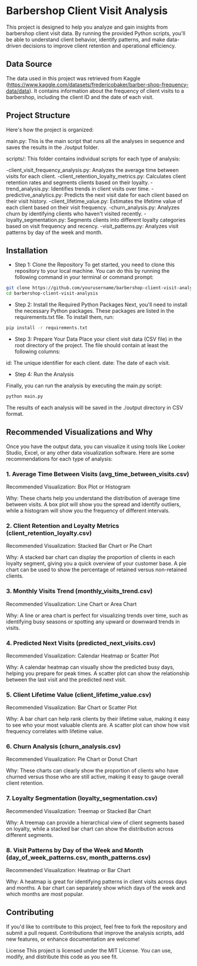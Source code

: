 # Barbershop Client Visit Analysis

This project is designed to help you analyze and gain insights from barbershop client visit data. By running the provided Python scripts, you'll be able to understand client behavior, identify patterns, and make data-driven decisions to improve client retention and operational efficiency.

## Data Source

The data used in this project was retrieved from Kaggle (https://www.kaggle.com/datasets/fredericobaker/barber-shop-frequency-data/data). It contains information about the frequency of client visits to a barbershop, including the client ID and the date of each visit.

## Project Structure

Here's how the project is organized:

main.py: This is the main script that runs all the analyses in sequence and saves the results in the ./output folder.

scripts/: This folder contains individual scripts for each type of analysis:

-client_visit_frequency_analysis.py: Analyzes the average time between visits for each client.
-client_retention_loyalty_metrics.py: Calculates client retention rates and segments clients based on their loyalty.
-trend_analysis.py: Identifies trends in client visits over time.
-predictive_analytics.py: Predicts the next visit date for each client based on their visit history.
-client_lifetime_value.py: Estimates the lifetime value of each client based on their visit frequency.
-churn_analysis.py: Analyzes churn by identifying clients who haven't visited recently.
-loyalty_segmentation.py: Segments clients into different loyalty categories based on visit frequency and recency.
-visit_patterns.py: Analyzes visit patterns by day of the week and month.

## Installation

- Step 1: Clone the Repository
To get started, you need to clone this repository to your local machine. You can do this by running the following command in your terminal or command prompt:

```bash
git clone https://github.com/yourusername/barbershop-client-visit-analysis.git
cd barbershop-client-visit-analysis
```

- Step 2: Install the Required Python Packages
Next, you'll need to install the necessary Python packages. These packages are listed in the requirements.txt file. To install them, run:

```bash
pip install -r requirements.txt
```

- Step 3: Prepare Your Data
Place your client visit data (CSV file) in the root directory of the project. The file should contain at least the following columns:

id: The unique identifier for each client.
date: The date of each visit.

- Step 4: Run the Analysis

Finally, you can run the analysis by executing the main.py script:

```bash
python main.py
```

The results of each analysis will be saved in the ./output directory in CSV format.

## Recommended Visualizations and Why

Once you have the output data, you can visualize it using tools like Looker Studio, Excel, or any other data visualization software. Here are some recommendations for each type of analysis:

### 1. Average Time Between Visits (avg_time_between_visits.csv)

Recommended Visualization: Box Plot or Histogram

Why: These charts help you understand the distribution of average time between visits. A box plot will show you the spread and identify outliers, while a histogram will show you the frequency of different intervals.

### 2. Client Retention and Loyalty Metrics (client_retention_loyalty.csv)

Recommended Visualization: Stacked Bar Chart or Pie Chart

Why: A stacked bar chart can display the proportion of clients in each loyalty segment, giving you a quick overview of your customer base. A pie chart can be used to show the percentage of retained versus non-retained clients.

### 3. Monthly Visits Trend (monthly_visits_trend.csv)

Recommended Visualization: Line Chart or Area Chart

Why: A line or area chart is perfect for visualizing trends over time, such as identifying busy seasons or spotting any upward or downward trends in visits.

### 4. Predicted Next Visits (predicted_next_visits.csv)

Recommended Visualization: Calendar Heatmap or Scatter Plot

Why: A calendar heatmap can visually show the predicted busy days, helping you prepare for peak times. A scatter plot can show the relationship between the last visit and the predicted next visit.

### 5. Client Lifetime Value (client_lifetime_value.csv)

Recommended Visualization: Bar Chart or Scatter Plot

Why: A bar chart can help rank clients by their lifetime value, making it easy to see who your most valuable clients are. A scatter plot can show how visit frequency correlates with lifetime value.

### 6. Churn Analysis (churn_analysis.csv)

Recommended Visualization: Pie Chart or Donut Chart

Why: These charts can clearly show the proportion of clients who have churned versus those who are still active, making it easy to gauge overall client retention.

### 7. Loyalty Segmentation (loyalty_segmentation.csv)

Recommended Visualization: Treemap or Stacked Bar Chart

Why: A treemap can provide a hierarchical view of client segments based on loyalty, while a stacked bar chart can show the distribution across different segments.

### 8. Visit Patterns by Day of the Week and Month (day_of_week_patterns.csv, month_patterns.csv)

Recommended Visualization: Heatmap or Bar Chart

Why: A heatmap is great for identifying patterns in client visits across days and months. A bar chart can separately show which days of the week and which months are most popular.

## Contributing

If you'd like to contribute to this project, feel free to fork the repository and submit a pull request. Contributions that improve the analysis scripts, add new features, or enhance documentation are welcome!

License
This project is licensed under the MIT License. You can use, modify, and distribute this code as you see fit.